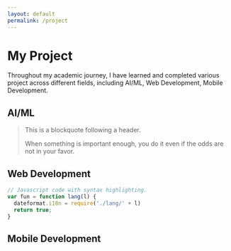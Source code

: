 ```yaml
---
layout: default
permalink: /project
---
```


# My Project

Throughout my academic journey, I have learned and completed various project across different fields, including AI/ML, Web Development, Mobile Development.


## AI/ML

> This is a blockquote following a header.
>
> When something is important enough, you do it even if the odds are not in your favor.

## Web Development

```js
// Javascript code with syntax highlighting.
var fun = function lang(l) {
  dateformat.i18n = require('./lang/' + l)
  return true;
}
```

## Mobile Development

